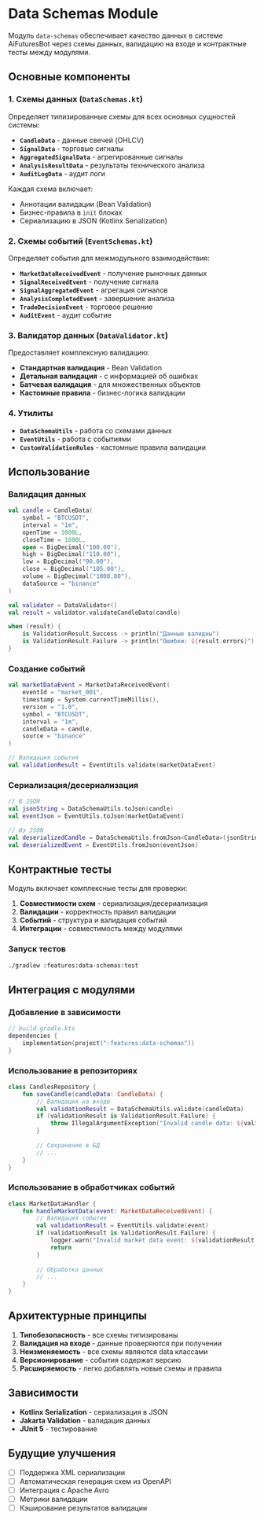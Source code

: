 # Data Schemas Module

Модуль `data-schemas` обеспечивает качество данных в системе AiFuturesBot через схемы данных, валидацию на входе и контрактные тесты между модулями.

## Основные компоненты

### 1. Схемы данных (`DataSchemas.kt`)

Определяет типизированные схемы для всех основных сущностей системы:

- **`CandleData`** - данные свечей (OHLCV)
- **`SignalData`** - торговые сигналы
- **`AggregatedSignalData`** - агрегированные сигналы
- **`AnalysisResultData`** - результаты технического анализа
- **`AuditLogData`** - аудит логи

Каждая схема включает:
- Аннотации валидации (Bean Validation)
- Бизнес-правила в `init` блоках
- Сериализацию в JSON (Kotlinx Serialization)

### 2. Схемы событий (`EventSchemas.kt`)

Определяет события для межмодульного взаимодействия:

- **`MarketDataReceivedEvent`** - получение рыночных данных
- **`SignalReceivedEvent`** - получение сигнала
- **`SignalAggregatedEvent`** - агрегация сигналов
- **`AnalysisCompletedEvent`** - завершение анализа
- **`TradeDecisionEvent`** - торговое решение
- **`AuditEvent`** - аудит событие

### 3. Валидатор данных (`DataValidator.kt`)

Предоставляет комплексную валидацию:

- **Стандартная валидация** - Bean Validation
- **Детальная валидация** - с информацией об ошибках
- **Батчевая валидация** - для множественных объектов
- **Кастомные правила** - бизнес-логика валидации

### 4. Утилиты

- **`DataSchemaUtils`** - работа со схемами данных
- **`EventUtils`** - работа с событиями
- **`CustomValidationRules`** - кастомные правила валидации

## Использование

### Валидация данных

```kotlin
val candle = CandleData(
    symbol = "BTCUSDT",
    interval = "1m",
    openTime = 1000L,
    closeTime = 1600L,
    open = BigDecimal("100.00"),
    high = BigDecimal("110.00"),
    low = BigDecimal("90.00"),
    close = BigDecimal("105.00"),
    volume = BigDecimal("1000.00"),
    dataSource = "binance"
)

val validator = DataValidator()
val result = validator.validateCandleData(candle)

when (result) {
    is ValidationResult.Success -> println("Данные валидны")
    is ValidationResult.Failure -> println("Ошибки: ${result.errors}")
}
```

### Создание событий

```kotlin
val marketDataEvent = MarketDataReceivedEvent(
    eventId = "market_001",
    timestamp = System.currentTimeMillis(),
    version = "1.0",
    symbol = "BTCUSDT",
    interval = "1m",
    candleData = candle,
    source = "binance"
)

// Валидация события
val validationResult = EventUtils.validate(marketDataEvent)
```

### Сериализация/десериализация

```kotlin
// В JSON
val jsonString = DataSchemaUtils.toJson(candle)
val eventJson = EventUtils.toJson(marketDataEvent)

// Из JSON
val deserializedCandle = DataSchemaUtils.fromJson<CandleData>(jsonString)
val deserializedEvent = EventUtils.fromJson(eventJson)
```

## Контрактные тесты

Модуль включает комплексные тесты для проверки:

1. **Совместимости схем** - сериализация/десериализация
2. **Валидации** - корректность правил валидации
3. **Событий** - структура и валидация событий
4. **Интеграции** - совместимость между модулями

### Запуск тестов

```bash
./gradlew :features:data-schemas:test
```

## Интеграция с модулями

### Добавление в зависимости

```kotlin
// build.gradle.kts
dependencies {
    implementation(project(":features:data-schemas"))
}
```

### Использование в репозиториях

```kotlin
class CandlesRepository {
    fun saveCandle(candleData: CandleData) {
        // Валидация на входе
        val validationResult = DataSchemaUtils.validate(candleData)
        if (validationResult is ValidationResult.Failure) {
            throw IllegalArgumentException("Invalid candle data: ${validationResult.errors}")
        }
        
        // Сохранение в БД
        // ...
    }
}
```

### Использование в обработчиках событий

```kotlin
class MarketDataHandler {
    fun handleMarketData(event: MarketDataReceivedEvent) {
        // Валидация события
        val validationResult = EventUtils.validate(event)
        if (validationResult is ValidationResult.Failure) {
            logger.warn("Invalid market data event: ${validationResult.errors}")
            return
        }
        
        // Обработка данных
        // ...
    }
}
```

## Архитектурные принципы

1. **Типобезопасность** - все схемы типизированы
2. **Валидация на входе** - данные проверяются при получении
3. **Неизменяемость** - все схемы являются data классами
4. **Версионирование** - события содержат версию
5. **Расширяемость** - легко добавлять новые схемы и правила

## Зависимости

- **Kotlinx Serialization** - сериализация в JSON
- **Jakarta Validation** - валидация данных
- **JUnit 5** - тестирование

## Будущие улучшения

- [ ] Поддержка XML сериализации
- [ ] Автоматическая генерация схем из OpenAPI
- [ ] Интеграция с Apache Avro
- [ ] Метрики валидации
- [ ] Кэширование результатов валидации
